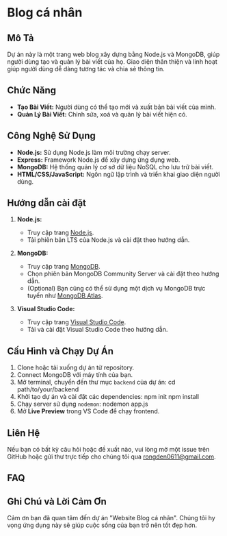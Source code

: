 # Blog cá nhân

## Mô Tả

Dự án này là một trang web blog xây dựng bằng Node.js và MongoDB, giúp người dùng tạo và quản lý bài viết của họ. Giao diện thân thiện và linh hoạt giúp người dùng dễ dàng tương tác và chia sẻ thông tin.

## Chức Năng

- **Tạo Bài Viết:** Người dùng có thể tạo mới và xuất bản bài viết của mình.
- **Quản Lý Bài Viết:** Chỉnh sửa, xoá và quản lý bài viết hiện có.

## Công Nghệ Sử Dụng

- **Node.js:** Sử dụng Node.js làm môi trường chạy server.
- **Express:** Framework Node.js để xây dựng ứng dụng web.
- **MongoDB:** Hệ thống quản lý cơ sở dữ liệu NoSQL cho lưu trữ bài viết.
- **HTML/CSS/JavaScript:** Ngôn ngữ lập trình và triển khai giao diện người dùng.

## Hướng dẫn cài đặt

1. **Node.js:**
   - Truy cập trang [Node.js](https://nodejs.org/).
   - Tải phiên bản LTS của Node.js và cài đặt theo hướng dẫn.

2. **MongoDB:**
   - Truy cập trang [MongoDB](https://www.mongodb.com/try/download/community).
   - Chọn phiên bản MongoDB Community Server và cài đặt theo hướng dẫn.
   - (Optional) Bạn cũng có thể sử dụng một dịch vụ MongoDB trực tuyến như [MongoDB Atlas](https://www.mongodb.com/cloud/atlas).

3. **Visual Studio Code:**
   - Truy cập trang [Visual Studio Code](https://code.visualstudio.com/).
   - Tải và cài đặt Visual Studio Code theo hướng dẫn.
  
## Cấu Hình và Chạy Dự Án

1. Clone hoặc tải xuống dự án từ repository.
2. Connect MongoDB với máy tính của bạn.
3. Mở terminal, chuyển đến thư mục `backend` của dự án: 
cd path/to/your/backend
4. Khởi tạo dự án và cài đặt các dependencies:
npm init
npm install
5. Chạy server sử dụng `nodemon`:
nodemon app.js
6. Mở **Live Preview** trong VS Code để chạy frontend.

 ## Liên Hệ
Nếu bạn có bất kỳ câu hỏi hoặc đề xuất nào, vui lòng mở một issue trên GitHub hoặc gửi thư trực tiếp cho chúng tôi qua rongden0611@gmail.com.

## FAQ

## Ghi Chú và Lời Cảm Ơn
Cảm ơn bạn đã quan tâm đến dự án "Website Blog cá nhân". Chúng tôi hy vọng ứng dụng này sẽ giúp cuộc sống của bạn trở nên tốt đẹp hơn.
